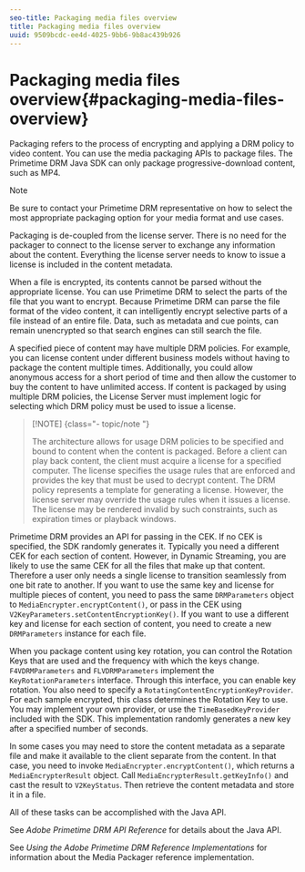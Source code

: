 ```yaml
---
seo-title: Packaging media files overview
title: Packaging media files overview
uuid: 9509bcdc-ee4d-4025-9bb6-9b8ac439b926
---
```


# Packaging media files overview{#packaging-media-files-overview}

 Packaging refers to the process of encrypting and applying a DRM policy to video content. You can use the media packaging APIs to package files. The Primetime DRM Java SDK can only package progressive-download content, such as MP4.

>[!NOTE]
>
>Be sure to contact your Primetime DRM representative on how to select the most appropriate packaging option for your media format and use cases.

Packaging is de-coupled from the license server. There is no need for the packager to connect to the license server to exchange any information about the content. Everything the license server needs to know to issue a license is included in the content metadata.

When a file is encrypted, its contents cannot be parsed without the appropriate license. You can use Primetime DRM to select the parts of the file that you want to encrypt. Because Primetime DRM can parse the file format of the video content, it can intelligently encrypt selective parts of a file instead of an entire file. Data, such as metadata and cue points, can remain unencrypted so that search engines can still search the file.

A specified piece of content may have multiple DRM policies. For example, you can license content under different business models without having to package the content multiple times. Additionally, you could allow anonymous access for a short period of time and then allow the customer to buy the content to have unlimited access. If content is packaged by using multiple DRM policies, the License Server must implement logic for selecting which DRM policy must be used to issue a license.

>[!NOTE] {class="- topic/note "}
>
>The architecture allows for usage DRM policies to be specified and bound to content when the content is packaged. Before a client can play back content, the client must acquire a license for a specified computer. The license specifies the usage rules that are enforced and provides the key that must be used to decrypt content. The DRM policy represents a template for generating a license. However, the license server may override the usage rules when it issues a license. The license may be rendered invalid by such constraints, such as expiration times or playback windows.

Primetime DRM provides an API for passing in the CEK. If no CEK is specified, the SDK randomly generates it. Typically you need a different CEK for each section of content. However, in Dynamic Streaming, you are likely to use the same CEK for all the files that make up that content. Therefore a user only needs a single license to transition seamlessly from one bit rate to another. If you want to use the same key and license for multiple pieces of content, you need to pass the same `DRMParameters` object to `MediaEncrypter.encryptContent()`, or pass in the CEK using `V2KeyParameters.setContentEncryptionKey()`. If you want to use a different key and license for each section of content, you need to create a new `DRMParameters` instance for each file.

When you package content using key rotation, you can control the Rotation Keys that are used and the frequency with which the keys change. `F4VDRMParameters` and `FLVDRMParameters` implement the `KeyRotationParameters` interface. Through this interface, you can enable key rotation. You also need to specify a `RotatingContentEncryptionKeyProvider`. For each sample encrypted, this class determines the Rotation Key to use. You may implement your own provider, or use the `TimeBasedKeyProvider` included with the SDK. This implementation randomly generates a new key after a specified number of seconds.

In some cases you may need to store the content metadata as a separate file and make it available to the client separate from the content. In that case, you need to invoke `MediaEncrypter.encryptContent()`, which returns a `MediaEncrypterResult` object. Call `MediaEncrypterResult.getKeyInfo()` and cast the result to `V2KeyStatus`. Then retrieve the content metadata and store it in a file.

All of these tasks can be accomplished with the Java API.

See *Adobe Primetime DRM API Reference* for details about the Java API.

See *Using the Adobe Primetime DRM Reference Implementations* for information about the Media Packager reference implementation. 
